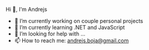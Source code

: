 Hi 👋, I'm Andrejs  





- 🔭 I’m currently working on couple personal projects
- 🌱 I’m currently learning .NET and JavaScript
- 🤔  I’m looking for help with ...
- 📫 How to reach me: andrejs.boja@gmail.com


